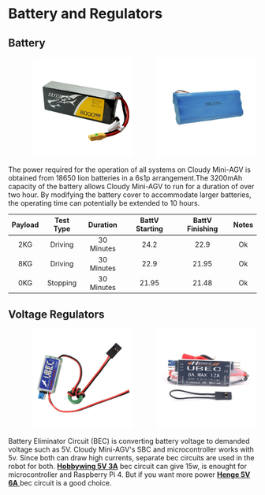 # Battery and Regulators

## Battery 
<img style="width:40%; margin:0 50px 0 50px; float:left;" src="https://raw.githubusercontent.com/robolaunch/trademark/main/repository-media/cloudy/images/lipo_battery.jpg"/>
<img style="width:40%;" src="https://raw.githubusercontent.com/robolaunch/trademark/main/repository-media/cloudy/images/lion_battery.jpg"/>

The power required for the operation of all systems on Cloudy Mini-AGV is obtained from 18650 lion batteries in a 6s1p arrangement.The 3200mAh capacity of the battery allows Cloudy Mini-AGV to run for a duration of over two hour. By modifying the battery cover to accommodate larger batteries, the operating time can potentially be extended to 10 hours.

| Payload 	| Test Type 	| Duration 	| BattV Starting 	| BattV Finishing 	| Notes 	|
|:---:	|:---:	|:---:	|:---:	|:---:	|:---:	|
| 2KG 	| Driving 	| 30 Minutes 	| 24.2 	| 22.9 	| Ok 	|
| 8KG 	| Driving 	| 30 Minutes 	| 22.9 	| 21.95 	| Ok 	|
| 0KG 	| Stopping 	| 30 Minutes 	| 21.95 	| 21.48 	| Ok 	|

## Voltage Regulators

<img style="width:40%; margin:0 50px 0 50px; float:left;" src="https://raw.githubusercontent.com/robolaunch/trademark/main/repository-media/cloudy/images/hobbywing_ubec.jpg"/>
<img style="width:40%;" src="https://raw.githubusercontent.com/robolaunch/trademark/main/repository-media/cloudy/images/henge_ubec.jpg"/>

Battery Eliminator Circuit (BEC) is converting battery voltage to demanded voltage such as 5V. Cloudy Mini-AGV's SBC and microcontroller works with 5v. Since both can draw high currents, separate bec circuits are used in the robot for both. <a href="https://tr.aliexpress.com/item/32256292826.html?pdp_npi=2%40dis%21TRY%21TRY%20473.93%21TRY%20236.95%21%21%21%21%21%40211b446516777645114013824e2321%2112000028967443703%21btf&_t=pvid%3Aa7db28e0-30b3-408c-8964-39b7a42f84a8&afTraceInfo=32256292826__pc__pcBridgePPC__xxxxxx__1677764511&spm=a2g0o.ppclist.product.mainProduct&gatewayAdapt=glo2tur">**Hobbywing 5V 3A**</a> bec circuit can give 15w, is enought for microcontroller and Raspberry Pi 4. But if you want more power <a href="https://tr.aliexpress.com/item/4000013753385.html?pdp_npi=2%40dis%21TRY%21TRY%20160.18%21TRY%20160.17%21%21%21%21%21%40211b446516777646754255619e2321%2110000000034287844%21btf&_t=pvid%3A8b55dd82-d8d1-47b4-83b8-5c99c8c8bf95&afTraceInfo=4000013753385__pc__pcBridgePPC__xxxxxx__1677764675&spm=a2g0o.ppclist.product.mainProduct&gatewayAdapt=glo2tur">**Henge 5V 6A** </a>bec circuit is a good choice.
